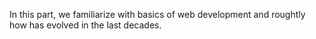 In this part, we familiarize with basics of web development and roughtly how has evolved in the last decades.
